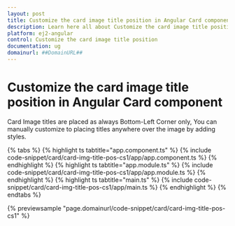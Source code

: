 ```yaml
---
layout: post
title: Customize the card image title position in Angular Card component | Syncfusion
description: Learn here all about Customize the card image title position in Syncfusion Angular Card component of Syncfusion Essential JS 2 and more.
platform: ej2-angular
control: Customize the card image title position 
documentation: ug
domainurl: ##DomainURL##
---
```


# Customize the card image title position in Angular Card component

Card Image titles are placed as always Bottom-Left Corner only, You can manually customize to
placing titles anywhere over the image by adding styles.

{% tabs %}
{% highlight ts tabtitle="app.component.ts" %}
{% include code-snippet/card/card-img-title-pos-cs1/app/app.component.ts %}
{% endhighlight %}
{% highlight ts tabtitle="app.module.ts" %}
{% include code-snippet/card/card-img-title-pos-cs1/app/app.module.ts %}
{% endhighlight %}
{% highlight ts tabtitle="main.ts" %}
{% include code-snippet/card/card-img-title-pos-cs1/app/main.ts %}
{% endhighlight %}
{% endtabs %}
  
{% previewsample "page.domainurl/code-snippet/card/card-img-title-pos-cs1" %}
